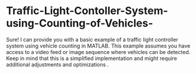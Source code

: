 # Traffic-Light-Contoller-System-using-Counting-of-Vehicles-
Sure! I can provide you with a basic example of a traffic light controller system using vehicle counting in MATLAB. This example assumes you have access to a video feed or image sequence where vehicles can be detected. 
Keep in mind that this is a simplified implementation and might require additional adjustments and optimizations .
